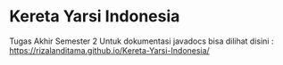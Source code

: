 # Kereta Yarsi Indonesia
Tugas Akhir Semester 2
Untuk dokumentasi javadocs bisa dilihat disini : https://rizalanditama.github.io/Kereta-Yarsi-Indonesia/
